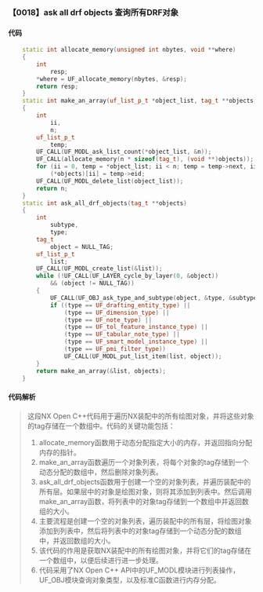 ### 【0018】ask all drf objects 查询所有DRF对象

#### 代码

```cpp
    static int allocate_memory(unsigned int nbytes, void **where)  
    {  
        int  
            resp;  
        *where = UF_allocate_memory(nbytes, &resp);  
        return resp;  
    }  
    static int make_an_array(uf_list_p_t *object_list, tag_t **objects)  
    {  
        int  
            ii,  
            n;  
        uf_list_p_t  
            temp;  
        UF_CALL(UF_MODL_ask_list_count(*object_list, &n));  
        UF_CALL(allocate_memory(n * sizeof(tag_t), (void **)objects));  
        for (ii = 0, temp = *object_list; ii < n; temp = temp->next, ii++)  
            (*objects)[ii] = temp->eid;  
        UF_CALL(UF_MODL_delete_list(object_list));  
        return n;  
    }  
    static int ask_all_drf_objects(tag_t **objects)  
    {  
        int  
            subtype,  
            type;  
        tag_t  
            object = NULL_TAG;  
        uf_list_p_t  
            list;  
        UF_CALL(UF_MODL_create_list(&list));  
        while (!UF_CALL(UF_LAYER_cycle_by_layer(0, &object))  
            && (object != NULL_TAG))  
        {  
            UF_CALL(UF_OBJ_ask_type_and_subtype(object, &type, &subtype));  
            if ((type == UF_drafting_entity_type) ||  
                (type == UF_dimension_type) ||  
                (type == UF_note_type) ||  
                (type == UF_tol_feature_instance_type) ||  
                (type == UF_tabular_note_type) ||  
                (type == UF_smart_model_instance_type) ||  
                (type == UF_pmi_filter_type))  
                UF_CALL(UF_MODL_put_list_item(list, object));  
        }  
        return make_an_array(&list, objects);  
    }

```

#### 代码解析

> 这段NX Open C++代码用于遍历NX装配中的所有绘图对象，并将这些对象的tag存储在一个数组中。代码的关键功能包括：
>
> 1. allocate_memory函数用于动态分配指定大小的内存，并返回指向分配内存的指针。
> 2. make_an_array函数遍历一个对象列表，将每个对象的tag存储到一个动态分配的数组中，然后删除对象列表。
> 3. ask_all_drf_objects函数用于创建一个空的对象列表，并遍历装配中的所有层。如果层中的对象是绘图对象，则将其添加到列表中。然后调用make_an_array函数，将列表中的对象tag存储到一个数组中并返回数组的大小。
> 4. 主要流程是创建一个空的对象列表，遍历装配中的所有层，将绘图对象添加到列表中，然后将列表中的对象tag存储到一个动态分配的数组中，并返回数组的大小。
> 5. 该代码的作用是获取NX装配中的所有绘图对象，并将它们的tag存储在一个数组中，以便后续进行进一步处理。
> 6. 代码采用了NX Open C++ API中的UF_MODL模块进行列表操作，UF_OBJ模块查询对象类型，以及标准C函数进行内存分配。
>
